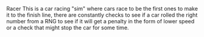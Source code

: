Racer
This is a car racing "sim" where cars race to be the first ones to make it to the finish line, there are constantly checks to see if a car rolled the right number from a RNG to see if it will get a penalty in the form of lower speed or a check that might stop the car for some time.
